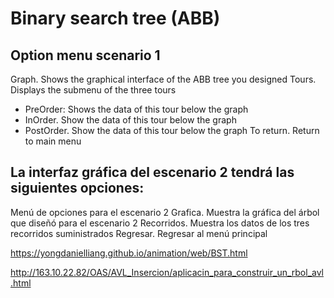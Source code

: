 # Binary search tree (ABB)

## Option menu scenario 1

Graph. Shows the graphical interface of the ABB tree you designed
Tours. Displays the submenu of the three tours
- PreOrder: Shows the data of this tour below the graph
- InOrder. Show the data of this tour below the graph
- PostOrder. Show the data of this tour below the graph
To return. Return to main menu

## La interfaz gráfica del escenario 2 tendrá las siguientes opciones:

Menú de opciones para el escenario 2
Grafica. Muestra la gráfica del árbol que diseñó para el escenario 2
Recorridos. Muestra los datos de los tres recorridos suministrados
Regresar. Regresar al menú principal


https://yongdanielliang.github.io/animation/web/BST.html

http://163.10.22.82/OAS/AVL_Insercion/aplicacin_para_construir_un_rbol_avl.html

